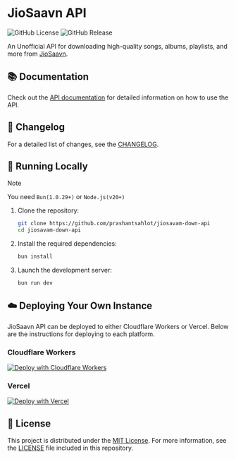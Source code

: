 # JioSaavn API

![GitHub License](https://img.shields.io/github/license/sumitkolhe/jiosaavn-api)
![GitHub Release](https://img.shields.io/github/v/release/sumitkolhe/jiosaavn-api)

An Unofficial API for downloading high-quality songs, albums, playlists, and more from [JioSaavn](https://jiosaavn.com).

## 📚 Documentation

Check out the [API documentation](https://saavn.dev/docs) for detailed information on how to use the API.

## 📰 Changelog

For a detailed list of changes, see the [CHANGELOG](CHANGELOG.md).

## 🔌 Running Locally

> [!NOTE]
> You need `Bun(1.0.29+)` or `Node.js(v20+)`

1. Clone the repository:

   ```sh
   git clone https://github.com/prashantsahlot/jiosavam-down-api
   cd jiosavam-down-api
   ```

2. Install the required dependencies:

   ```sh
   bun install
   ```

3. Launch the development server:

   ```sh
   bun run dev
   ```

## ☁️ Deploying Your Own Instance

JioSaavn API can be deployed to either Cloudflare Workers or Vercel. Below are the instructions for deploying to each platform.

### Cloudflare Workers

[![Deploy with Cloudflare Workers](https://deploy.workers.cloudflare.com/button)](https://deploy.workers.cloudflare.com/?url=https://github.com/sumitkolhe/jiosaavn-api)

### Vercel

[![Deploy with Vercel](https://vercel.com/button)](https://vercel.com/new/clone?repository-url=https://github.com/sumitkolhe/jiosaavn-api)

## 📜 License

This project is distributed under the [MIT License](https://opensource.org/licenses/MIT). For more information, see the [LICENSE](LICENSE) file included in this repository.
